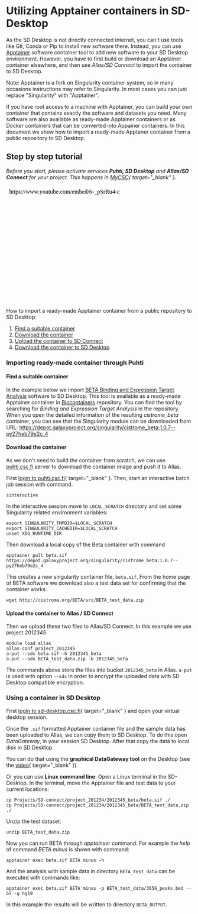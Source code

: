 # Utilizing Apptainer containers in SD-Desktop

As the SD Desktop is not directly connected internet, you can't use tools like Git, Conda or Pip to install new software there.
Instead, you can use  [Apptainer](https://apptainer.org/docs/user/latest/introduction.html) software container tool to add new software to your SD Desktop environment. However, you have to first build or download an Apptainer container elsewhere, and then use _Allas/SD Connect_ to import the container to SD Desktop.

Note: Apptainer is a fork on Singularity container system, so in many occasions instructions may refer to Singularity. In most cases you can just replace "Singularity" with "Apptainer".

If you have root access to a machine with Apptainer, you can build your own container that contains exactly the software and datasets you need. Many software are also available as ready-made Apptainer containers or as Docker containers that can be converted into
Appainer containers. In this document we show how to import a ready-made Apptaner container from a public repository to SD Desktop.


## Step by step tutorial

*Before you start, please activate services **Puhti, SD Desktop** and **Allas/SD Connect** for your project. This happens in [MyCSC](https://my.csc.fi/login){ target="_blank" }.*

<iframe width="562" height="316" srcdoc="https://www.youtube.com/embed/6-_pSrRu4-c" title="Utilizing Apptainer containers in SD Desktop" frameborder="0" allow="accelerometer; autoplay; clipboard-write; encrypted-media; gyroscope; picture-in-picture; web-share" allowfullscreen></iframe>

How to import a ready-made Apptainer container from a public repository to SD Desktop:

1. [Find a suitable container](#find-a-suitable-container)
2. [Download the container](#download-the-container)
3. [Upload the container to SD Connect](#upload-the-container-to-allas-sd-connect)
4. [Download the container to SD Desktop](#using-a-container-in-sd-desktop)

### Importing ready-made container through Puhti

#### Find a suitable container
In the example below we import [BETA Binding and Expression Target Analysis](https://cistrome.org/BETA/index.html) software to SD Desktop.
This tool is available as a ready-made Apptainer container in [Biocontainers](https://biocontainers.pro/registry) repository. You can find the tool by searching for _Binding and Expression Target Analysis_ in the repository. When you open the detailed information of the resulting _cistrome_beta_ container, 
you can see that the Singularity module can be downloaded from URL: <https://depot.galaxyproject.org/singularity/cistrome_beta:1.0.7--py27heb79e2c_4>

#### Download the container
As we don't need to build the container from scratch, we can use [puhti.csc.fi](../../computing/index.md) server to download the container image and push it to Allas.

First [login to puhti.csc.fi](https://www.puhti.csc.fi/public/){ target="_blank" }. Then, start an interactive batch job session with command:

```text
sinteractive
```

In the interactive session move to `LOCAL_SCRATCH` directory and set some Singularity related environment variables:

```text
export SINGULARITY_TMPDIR=$LOCAL_SCRATCH
export SINGULARITY_CACHEDIR=$LOCAL_SCRATCH
unset XDG_RUNTIME_DIR
```

Then download a local copy of the Beta container with command

```text
apptainer pull beta.sif https://depot.galaxyproject.org/singularity/cistrome_beta:1.0.7--py27heb79e2c_4
```

This creates a new singularity container file, `beta.sif`. From the home page of BETA software 
we download also a test data set for confirming that the container works.

```text
wget http://cistrome.org/BETA/src/BETA_test_data.zip
```

#### Upload the container to Allas / SD Connect

Then we upload these two files to Allas/SD Connect. In this example we use project _2012345_.

```text
module load allas
allas-conf project_2012345
a-put --sdx beta.sif -b 2012345_beta
a-put --sdx BETA_test_data.zip -b 2012345_beta
```

The commands above store the files into bucket `2012345_beta` in Allas. `a-put` is used with option `--sdx` in order to encrypt the uploaded data with SD Desktop compatible encryption. 

### Using a container in SD Desktop

First [login to sd-desktop.csc.fi](https://sd-desktop.csc.fi/){ target="_blank" } and open your virtual desktop session.

Once the `.sif` formatted Apptainer container file and the sample data has been uploaded to Allas, we can copy 
them to SD Desktop. To do this open _DataGateway_, in your session SD Desktop. After that copy the data to local disk in SD Desktop.

You can do that using the **graphical DataGateway tool** on the Desktop (see the [video](https://youtu.be/6-_pSrRu4-c?t=397){ target="_blank" }).

Or you can use **Linux command line**: Open a Linux terminal in the SD-Desktop. In the terminal, move the Apptainer file and test data to your current locations:

```text
cp Projects/SD-connect/project_201234/2012345_beta/beta.sif ./
cp Projects/SD-connect/project_201234/2012345_beta/BETA_test_data.zip ./
```

Unzip the test dataset:

```text 
unzip BETA_test_data.zip
```

Now you can run BETA through _apptainser_ command. 
For example the _help_ of command _BETA minus_ is shown with command:

```text
apptainer exec beta.sif BETA minus -h
```

And the analysis with sample data in directory `BETA_test_data` can
be executed with commands like:

```text
apptainer exec beta.sif BETA minus -p BETA_test_data/3656_peaks.bed --bl -g hg19
```

In this example the results will be written to directory `BETA_OUTPUT`. 







